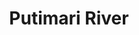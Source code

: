 ---
title: "Putimari River"
title_bn: "পুটিমারা নদী"
description: "This river generated in Daratana river at Bagerhat Sadar that discharged into Dawodkhali river.
Length of this river is 10.5 km, width is 40 meters, depth is 3 meters and basin size is 40 sq. km.
Stream flows throughout year. And influenced by ebb and tide."
---
